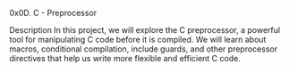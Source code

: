 0x0D. C - Preprocessor

Description
In this project, we will explore the C preprocessor, a powerful tool for manipulating C code
before it is compiled. We will learn about macros, conditional
compilation, include guards, and other preprocessor directives
that help us write more flexible and efficient C code.
